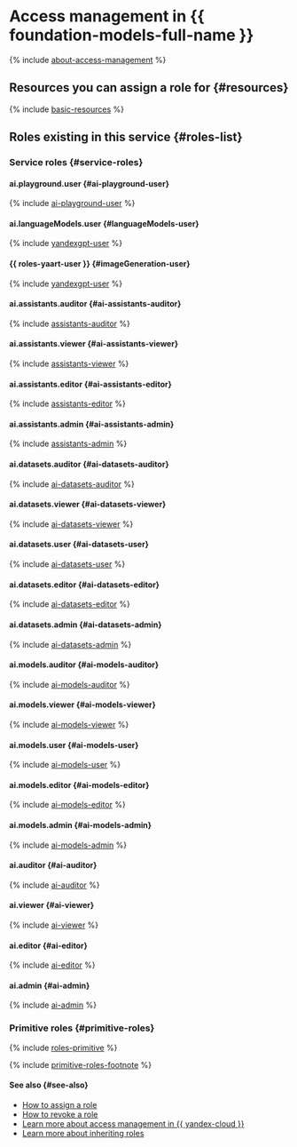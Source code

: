 # Access management in {{ foundation-models-full-name }}

{% include [about-access-management](../../_includes/iam/about-access-management.md) %}

## Resources you can assign a role for {#resources}

{% include [basic-resources](../../_includes/iam/basic-resources-for-access-control.md) %}

## Roles existing in this service {#roles-list}

### Service roles {#service-roles}

#### ai.playground.user {#ai-playground-user}

{% include [ai-playground-user](../../_roles/ai/playground/user.md) %}

#### ai.languageModels.user {#languageModels-user}

{% include [yandexgpt-user](../../_roles/ai/languageModels/user.md) %}

#### {{ roles-yaart-user }} {#imageGeneration-user}

{% include [yandexgpt-user](../../_roles/ai/imageGeneration/user.md) %}

#### ai.assistants.auditor {#ai-assistants-auditor}

{% include [assistants-auditor](../../_roles/ai/assistants/auditor.md) %}

#### ai.assistants.viewer {#ai-assistants-viewer}

{% include [assistants-viewer](../../_roles/ai/assistants/viewer.md) %}

#### ai.assistants.editor {#ai-assistants-editor}

{% include [assistants-editor](../../_roles/ai/assistants/editor.md) %}

#### ai.assistants.admin {#ai-assistants-admin}

{% include [assistants-admin](../../_roles/ai/assistants/admin.md) %}

#### ai.datasets.auditor {#ai-datasets-auditor}

{% include [ai-datasets-auditor](../../_roles/ai/datasets/auditor.md) %}

#### ai.datasets.viewer {#ai-datasets-viewer}

{% include [ai-datasets-viewer](../../_roles/ai/datasets/viewer.md) %}

#### ai.datasets.user {#ai-datasets-user}

{% include [ai-datasets-user](../../_roles/ai/datasets/user.md) %}

#### ai.datasets.editor {#ai-datasets-editor}

{% include [ai-datasets-editor](../../_roles/ai/datasets/editor.md) %}

#### ai.datasets.admin {#ai-datasets-admin}

{% include [ai-datasets-admin](../../_roles/ai/datasets/admin.md) %}

#### ai.models.auditor {#ai-models-auditor}

{% include [ai-models-auditor](../../_roles/ai/models/auditor.md) %}

#### ai.models.viewer {#ai-models-viewer}

{% include [ai-models-viewer](../../_roles/ai/models/viewer.md) %}

#### ai.models.user {#ai-models-user}

{% include [ai-models-user](../../_roles/ai/models/user.md) %}

#### ai.models.editor {#ai-models-editor}

{% include [ai-models-editor](../../_roles/ai/models/editor.md) %}

#### ai.models.admin {#ai-models-admin}

{% include [ai-models-admin](../../_roles/ai/models/admin.md) %}

#### ai.auditor {#ai-auditor}

{% include [ai-auditor](../../_roles/ai/auditor.md) %}

#### ai.viewer {#ai-viewer}

{% include [ai-viewer](../../_roles/ai/viewer.md) %}

#### ai.editor {#ai-editor}

{% include [ai-editor](../../_roles/ai/editor.md) %}

#### ai.admin {#ai-admin}

{% include [ai-admin](../../_roles/ai/admin.md) %}

### Primitive roles {#primitive-roles}

{% include [roles-primitive](../../_includes/roles-primitive.md) %}

{% include [primitive-roles-footnote](../../_includes/primitive-roles-footnote.md) %}

#### See also {#see-also}

* [How to assign a role](../../iam/operations/roles/grant.md)
* [How to revoke a role](../../iam/operations/roles/revoke.md)
* [Learn more about access management in {{ yandex-cloud }}](../../iam/concepts/access-control/index.md)
* [Learn more about inheriting roles](../../resource-manager/concepts/resources-hierarchy.md#access-rights-inheritance)